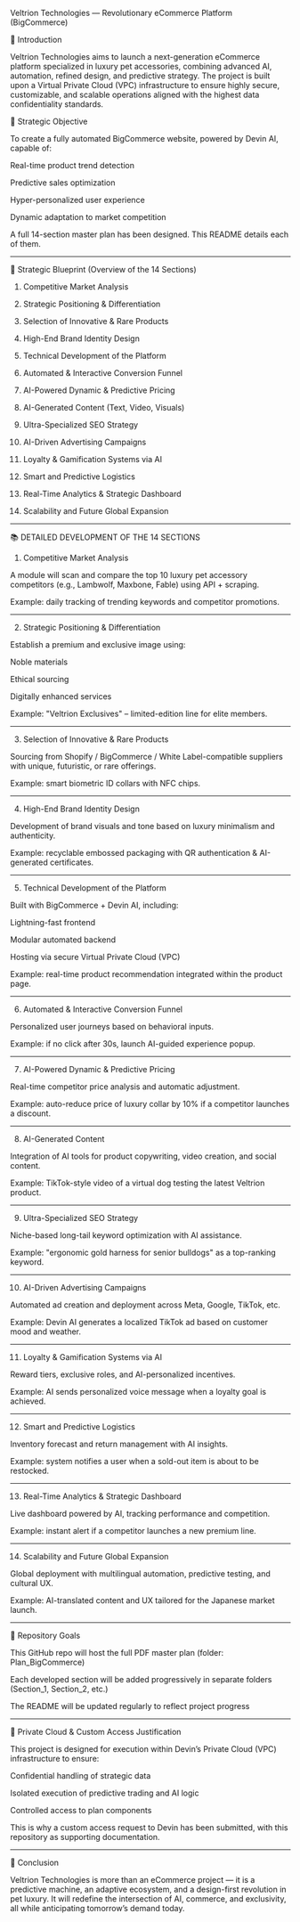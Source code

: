 Veltrion Technologies — Revolutionary eCommerce Platform (BigCommerce)

🚀 Introduction

Veltrion Technologies aims to launch a next-generation eCommerce platform specialized in luxury pet accessories, combining advanced AI, automation, refined design, and predictive strategy. The project is built upon a Virtual Private Cloud (VPC) infrastructure to ensure highly secure, customizable, and scalable operations aligned with the highest data confidentiality standards.

🧠 Strategic Objective

To create a fully automated BigCommerce website, powered by Devin AI, capable of:

Real-time product trend detection

Predictive sales optimization

Hyper-personalized user experience

Dynamic adaptation to market competition


A full 14-section master plan has been designed. This README details each of them.


---

🧩 Strategic Blueprint (Overview of the 14 Sections)

1. Competitive Market Analysis


2. Strategic Positioning & Differentiation


3. Selection of Innovative & Rare Products


4. High-End Brand Identity Design


5. Technical Development of the Platform


6. Automated & Interactive Conversion Funnel


7. AI-Powered Dynamic & Predictive Pricing


8. AI-Generated Content (Text, Video, Visuals)


9. Ultra-Specialized SEO Strategy


10. AI-Driven Advertising Campaigns


11. Loyalty & Gamification Systems via AI


12. Smart and Predictive Logistics


13. Real-Time Analytics & Strategic Dashboard


14. Scalability and Future Global Expansion




---

📚 DETAILED DEVELOPMENT OF THE 14 SECTIONS

1. Competitive Market Analysis

A module will scan and compare the top 10 luxury pet accessory competitors (e.g., Lambwolf, Maxbone, Fable) using API + scraping.

Example: daily tracking of trending keywords and competitor promotions.


---

2. Strategic Positioning & Differentiation

Establish a premium and exclusive image using:

Noble materials

Ethical sourcing

Digitally enhanced services


Example: "Veltrion Exclusives" – limited-edition line for elite members.


---

3. Selection of Innovative & Rare Products

Sourcing from Shopify / BigCommerce / White Label-compatible suppliers with unique, futuristic, or rare offerings.

Example: smart biometric ID collars with NFC chips.


---

4. High-End Brand Identity Design

Development of brand visuals and tone based on luxury minimalism and authenticity.

Example: recyclable embossed packaging with QR authentication & AI-generated certificates.


---

5. Technical Development of the Platform

Built with BigCommerce + Devin AI, including:

Lightning-fast frontend

Modular automated backend

Hosting via secure Virtual Private Cloud (VPC)


Example: real-time product recommendation integrated within the product page.


---

6. Automated & Interactive Conversion Funnel

Personalized user journeys based on behavioral inputs.

Example: if no click after 30s, launch AI-guided experience popup.


---

7. AI-Powered Dynamic & Predictive Pricing

Real-time competitor price analysis and automatic adjustment.

Example: auto-reduce price of luxury collar by 10% if a competitor launches a discount.


---

8. AI-Generated Content

Integration of AI tools for product copywriting, video creation, and social content.

Example: TikTok-style video of a virtual dog testing the latest Veltrion product.


---

9. Ultra-Specialized SEO Strategy

Niche-based long-tail keyword optimization with AI assistance.

Example: "ergonomic gold harness for senior bulldogs" as a top-ranking keyword.


---

10. AI-Driven Advertising Campaigns

Automated ad creation and deployment across Meta, Google, TikTok, etc.

Example: Devin AI generates a localized TikTok ad based on customer mood and weather.


---

11. Loyalty & Gamification Systems via AI

Reward tiers, exclusive roles, and AI-personalized incentives.

Example: AI sends personalized voice message when a loyalty goal is achieved.


---

12. Smart and Predictive Logistics

Inventory forecast and return management with AI insights.

Example: system notifies a user when a sold-out item is about to be restocked.


---

13. Real-Time Analytics & Strategic Dashboard

Live dashboard powered by AI, tracking performance and competition.

Example: instant alert if a competitor launches a new premium line.


---

14. Scalability and Future Global Expansion

Global deployment with multilingual automation, predictive testing, and cultural UX.

Example: AI-translated content and UX tailored for the Japanese market launch.


---

🎯 Repository Goals

This GitHub repo will host the full PDF master plan (folder: Plan_BigCommerce)

Each developed section will be added progressively in separate folders (Section_1, Section_2, etc.)

The README will be updated regularly to reflect project progress



---

🔐 Private Cloud & Custom Access Justification

This project is designed for execution within Devin’s Private Cloud (VPC) infrastructure to ensure:

Confidential handling of strategic data

Isolated execution of predictive trading and AI logic

Controlled access to plan components


This is why a custom access request to Devin has been submitted, with this repository as supporting documentation.


---

📝 Conclusion

Veltrion Technologies is more than an eCommerce project — it is a predictive machine, an adaptive ecosystem, and a design-first revolution in pet luxury. It will redefine the intersection of AI, commerce, and exclusivity, all while anticipating tomorrow’s demand today.

